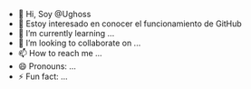 - 👋 Hi, Soy @Ughoss
- 👀 Estoy interesado en conocer el funcionamiento de GitHub
- 🌱 I’m currently learning ...
- 💞️ I’m looking to collaborate on ...
- 📫 How to reach me ...
- 😄 Pronouns: ...
- ⚡ Fun fact: ...

<!---
Ughoss/Ughoss is a ✨ special ✨ repository because its `README.md` (this file) appears on your GitHub profile.
You can click the Preview link to take a look at your changes.
--->
